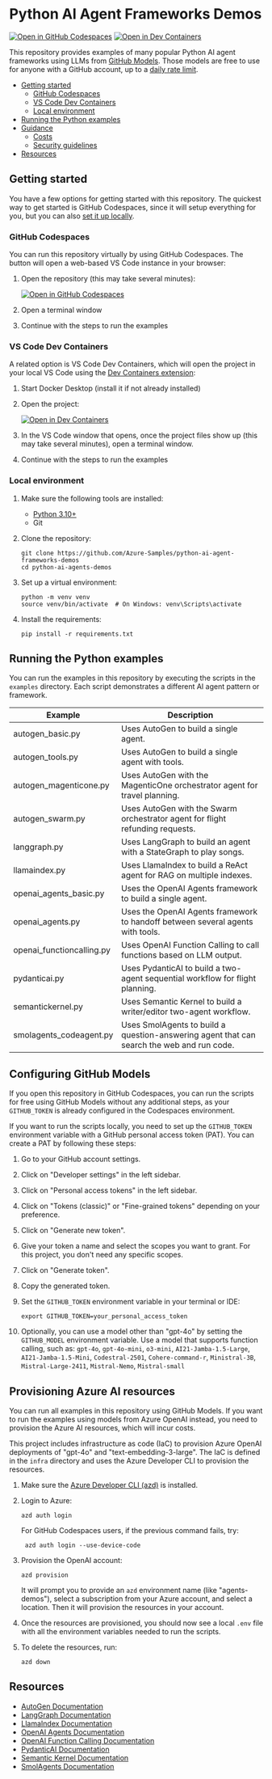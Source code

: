 <!--
---
name: Python AI Agent Frameworks Demos
description: Collection of Python examples for popular AI agent frameworks using GitHub Models or Azure OpenAI.
languages:
- python
products:
- azure-openai
- azure
page_type: sample
urlFragment: python-ai-agent-frameworks-demos
---
-->

# Python AI Agent Frameworks Demos

[![Open in GitHub Codespaces](https://img.shields.io/static/v1?style=for-the-badge&label=GitHub+Codespaces&message=Open&color=brightgreen&logo=github)](https://codespaces.new/Azure-Samples/python-ai-agent-frameworks-demos)
[![Open in Dev Containers](https://img.shields.io/static/v1?style=for-the-badge&label=Dev%20Containers&message=Open&color=blue&logo=visualstudiocode)](https://vscode.dev/redirect?url=vscode://ms-vscode-remote.remote-containers/cloneInVolume?url=https://github.com/Azure-Samples/python-ai-agent-frameworks-demos)

This repository provides examples of many popular Python AI agent frameworks using LLMs from [GitHub Models](https://github.com/marketplace/models). Those models are free to use for anyone with a GitHub account, up to a [daily rate limit](https://docs.github.com/github-models/prototyping-with-ai-models#rate-limits).

* [Getting started](#getting-started)
  * [GitHub Codespaces](#github-codespaces)
  * [VS Code Dev Containers](#vs-code-dev-containers)
  * [Local environment](#local-environment)
* [Running the Python examples](#running-the-python-examples)
* [Guidance](#guidance)
  * [Costs](#costs)
  * [Security guidelines](#security-guidelines)
* [Resources](#resources)

## Getting started

You have a few options for getting started with this repository.
The quickest way to get started is GitHub Codespaces, since it will setup everything for you, but you can also [set it up locally](#local-environment).

### GitHub Codespaces

You can run this repository virtually by using GitHub Codespaces. The button will open a web-based VS Code instance in your browser:

1. Open the repository (this may take several minutes):

   [![Open in GitHub Codespaces](https://github.com/codespaces/badge.svg)](https://codespaces.new/Azure-Samples/python-ai-agent-frameworks-demos)
2. Open a terminal window
3. Continue with the steps to run the examples

### VS Code Dev Containers

A related option is VS Code Dev Containers, which will open the project in your local VS Code using the [Dev Containers extension](https://marketplace.visualstudio.com/items?itemName=ms-vscode-remote.remote-containers):

1. Start Docker Desktop (install it if not already installed)
2. Open the project:

   [![Open in Dev Containers](https://img.shields.io/static/v1?style=for-the-badge&label=Dev%20Containers&message=Open&color=blue&logo=visualstudiocode)](https://vscode.dev/redirect?url=vscode://ms-vscode-remote.remote-containers/cloneInVolume?url=https://github.com/Azure-Samples/python-ai-agent-frameworks-demos)
3. In the VS Code window that opens, once the project files show up (this may take several minutes), open a terminal window.
4. Continue with the steps to run the examples

### Local environment

1. Make sure the following tools are installed:

   * [Python 3.10+](https://www.python.org/downloads/)
   * Git
2. Clone the repository:

   ```shell
   git clone https://github.com/Azure-Samples/python-ai-agent-frameworks-demos
   cd python-ai-agents-demos
   ```
3. Set up a virtual environment:

   ```shell
   python -m venv venv
   source venv/bin/activate  # On Windows: venv\Scripts\activate
   ```
4. Install the requirements:

   ```shell
   pip install -r requirements.txt
   ```

## Running the Python examples

You can run the examples in this repository by executing the scripts in the `examples` directory. Each script demonstrates a different AI agent pattern or framework.

| Example                   | Description                                                                               |
| ------------------------- | ----------------------------------------------------------------------------------------- |
| autogen_basic.py          | Uses AutoGen to build a single agent.                                                     |
| autogen_tools.py          | Uses AutoGen to build a single agent with tools.                                          |
| autogen_magenticone.py    | Uses AutoGen with the MagenticOne orchestrator agent for travel planning.                 |
| autogen_swarm.py          | Uses AutoGen with the Swarm orchestrator agent for flight refunding requests.             |
| langgraph.py              | Uses LangGraph to build an agent with a StateGraph to play songs.                         |
| llamaindex.py             | Uses LlamaIndex to build a ReAct agent for RAG on multiple indexes.                       |
| openai_agents_basic.py    | Uses the OpenAI Agents framework to build a single agent.                                 |
| openai_agents.py          | Uses the OpenAI Agents framework to handoff between several agents with tools.            |
| openai_functioncalling.py | Uses OpenAI Function Calling to call functions based on LLM output.                       |
| pydanticai.py             | Uses PydanticAI to build a two-agent sequential workflow for flight planning.             |
| semantickernel.py         | Uses Semantic Kernel to build a writer/editor two-agent workflow.                         |
| smolagents_codeagent.py   | Uses SmolAgents to build a question-answering agent that can search the web and run code. |

## Configuring GitHub Models

If you open this repository in GitHub Codespaces, you can run the scripts for free using GitHub Models without any additional steps, as your `GITHUB_TOKEN` is already configured in the Codespaces environment.

If you want to run the scripts locally, you need to set up the `GITHUB_TOKEN` environment variable with a GitHub personal access token (PAT). You can create a PAT by following these steps:

1. Go to your GitHub account settings.
2. Click on "Developer settings" in the left sidebar.
3. Click on "Personal access tokens" in the left sidebar.
4. Click on "Tokens (classic)" or "Fine-grained tokens" depending on your preference.
5. Click on "Generate new token".
6. Give your token a name and select the scopes you want to grant. For this project, you don't need any specific scopes.
7. Click on "Generate token".
8. Copy the generated token.
9. Set the `GITHUB_TOKEN` environment variable in your terminal or IDE:

   ```shell
   export GITHUB_TOKEN=your_personal_access_token
   ```
10. Optionally, you can use a model other than "gpt-4o" by setting the `GITHUB_MODEL` environment variable. Use a model that supports function calling, such as: `gpt-4o`, `gpt-4o-mini`, `o3-mini`, `AI21-Jamba-1.5-Large`, `AI21-Jamba-1.5-Mini`, `Codestral-2501`, `Cohere-command-r`, `Ministral-3B`, `Mistral-Large-2411`, `Mistral-Nemo`, `Mistral-small`

## Provisioning Azure AI resources

You can run all examples in this repository using GitHub Models. If you want to run the examples using models from Azure OpenAI instead, you need to provision the Azure AI resources, which will incur costs.

This project includes infrastructure as code (IaC) to provision Azure OpenAI deployments of "gpt-4o" and "text-embedding-3-large". The IaC is defined in the `infra` directory and uses the Azure Developer CLI to provision the resources.

1. Make sure the [Azure Developer CLI (azd)](https://aka.ms/install-azd) is installed.
2. Login to Azure:

   ```shell
   azd auth login
   ```

   For GitHub Codespaces users, if the previous command fails, try:

   ```shell
    azd auth login --use-device-code
   ```
3. Provision the OpenAI account:

   ```shell
   azd provision
   ```

   It will prompt you to provide an `azd` environment name (like "agents-demos"), select a subscription from your Azure account, and select a location. Then it will provision the resources in your account.
4. Once the resources are provisioned, you should now see a local `.env` file with all the environment variables needed to run the scripts.
5. To delete the resources, run:

   ```shell
   azd down
   ```

## Resources

* [AutoGen Documentation](https://microsoft.github.io/autogen/)
* [LangGraph Documentation](https://langchain-ai.github.io/langgraph/tutorials/introduction/)
* [LlamaIndex Documentation](https://docs.llamaindex.ai/en/latest/)
* [OpenAI Agents Documentation](https://openai.github.io/openai-agents-python/)
* [OpenAI Function Calling Documentation](https://platform.openai.com/docs/guides/function-calling?api-mode=chat)
* [PydanticAI Documentation](https://ai.pydantic.dev/multi-agent-applications/)
* [Semantic Kernel Documentation](https://learn.microsoft.com/semantic-kernel/overview/)
* [SmolAgents Documentation](https://huggingface.co/docs/smolagents/index)
